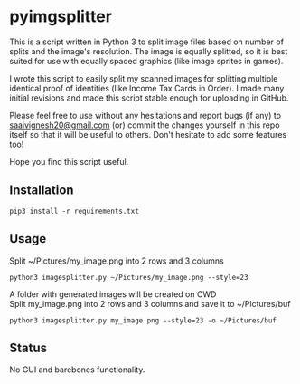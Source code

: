 # pyimgsplitter

This is a script written in Python 3 to split image files based on number of 
splits and the image's resolution. The image is equally splitted, so it is
best suited for use with equally spaced graphics (like image sprites in
games).

I wrote this script to easily split my scanned images for splitting multiple
identical proof of identities (like Income Tax Cards in Order). I made many
initial revisions and made this script stable enough for uploading in GitHub.

Please feel free to use without any hesitations and report bugs (if any) to
saaivignesh20@gmail.com (or) commit the changes yourself in this repo itself
so that it will be useful to others. Don't hesitate to add some features too!

Hope you find this script useful.

## Installation
```
pip3 install -r requirements.txt
```

## Usage
Split ~/Pictures/my_image.png into 2 rows and 3 columns
```
python3 imagesplitter.py ~/Pictures/my_image.png --style=23
```
A folder with generated images will be created on CWD  
Split my_image.png into 2 rows and 3 columns and save it to ~/Pictures/buf
```
python3 imagesplitter.py my_image.png --style=23 -o ~/Pictures/buf
```

## Status
No GUI and barebones functionality.  

